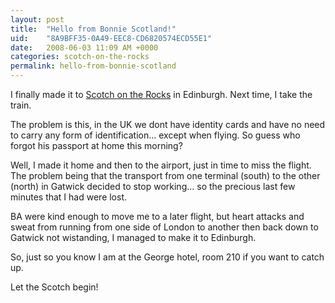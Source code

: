 ```yaml
---
layout: post
title:  "Hello from Bonnie Scotland!"
uid:	"8A9BFF35-0A49-EEC8-CD6820574ECD55E1"
date:   2008-06-03 11:09 AM +0000
categories: scotch-on-the-rocks
permalink: hello-from-bonnie-scotland
---
```

I finally made it to <a href="http://www.scotch-on-the-rocks.co.uk/" title="Scotch on the Rocks 2008 - The European ColdFusion Conference">Scotch on the Rocks</a> in Edinburgh. Next time, I take the train.

The problem is this, in the UK we dont have identity cards and have no need to carry any form of identification... except when flying. So guess who forgot his passport at home this morning?

Well, I made it home and then to the airport, just in time to miss the flight. The problem being that the transport from one terminal (south) to the other (north) in Gatwick decided to stop working... so the precious last few minutes that I had were lost.

BA were kind enough to move me to a later flight, but heart attacks and sweat from running from one side of London to another then back down to Gatwick not wistanding, I managed to make it to Edinburgh. 

So, just so you know I am at the George hotel, room 210 if you want to catch up.

Let the Scotch begin!